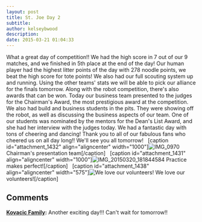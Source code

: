 ```yaml
---
layout: post
title: St. Joe Day 2
subtitle:
author: kelseybwood
description:
date: 2015-03-21 01:04:33
---
```


What a great day of competition!! We had the high score in 7 out of our 9 matches, and we finished in 5th place at the end of the day! Our human player had the highest litter points of the day with 278 noodle points, we beat the high score for tote points! We also had our full scouting system up and running. Using the other teams' stats we will be able to pick our alliance for the finals tomorrow. Along with the robot competition, there's also awards that can be won. Today our business team presented to the judges for the Chairman's Award, the most prestigious award at the competition. We also had build and business students in the pits. They were showing off the robot, as well as discussing the business aspects of our team. One of our students was nominated by the mentors for the Dean's List Award, and she had her interview with the judges today. We had a fantastic day with tons of cheering and dancing! Thank you to all of our fabulous fans who cheered us on all day long!! We'll see you all tomorrow!   [caption id="attachment_1432" align="aligncenter" width="1000"]![IMG_0970](/wp-content/uploads/2015/03/IMG_0970-1024x768.jpg) Chairman's presentation team[/caption]   [caption id="attachment_1431" align="aligncenter" width="1000"]![IMG_20150320_181844584](http://strykeforce.org/wp-content/uploads/2015/03/IMG_20150320_181844584-1024x575.jpg) Practice makes perfect![/caption]   [caption id="attachment_1438" align="aligncenter" width="575"]![We love our volunteers! ](http://strykeforce.org/wp-content/uploads/2015/03/IMG_20150320_153513118-575x1024.jpg) We love our volunteers![/caption]

## Comments

**[Kovacic Family](#875 "2015-03-21 01:44:14"):** Another exciting day!!! Can't wait for tomorrow!!

